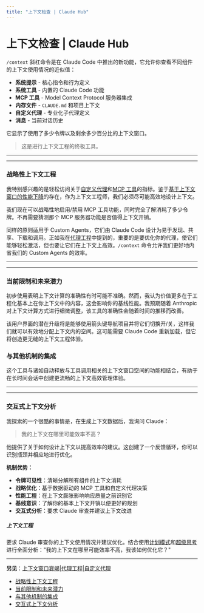 ```yaml
---
title: "上下文检查 | Claude Hub"
---
```


# 上下文检查 | Claude Hub

`/context` 斜杠命令是在 Claude Code 中推出的新功能，它允许你查看不同组件的上下文使用情况的近似值：

-   **系统提示** - 核心指令和行为定义
-   **系统工具** - 内置的 Claude Code 功能
-   **MCP 工具** - Model Context Protocol 服务器集成
-   **内存文件** - `CLAUDE.md` 和项目上下文
-   **自定义代理** - 专业化子代理定义
-   **消息** - 当前对话历史

它显示了使用了多少令牌以及剩余多少百分比的上下文窗口。

> 这是进行上下文工程的终极工具。

* * *

* * *

### 战略性上下文工程[​](#strategic-context-engineering)

我特别感兴趣的是轻松访问关于[自定义代理](/mechanics-custom-agents.html)和[MCP 工具](/claude-code-mcps.html)的指标。鉴于[基于上下文窗口的性能下降](/mechanics-context-window-depletion.html)的存在，作为上下文工程师，我们必须尽可能高效地设计上下文。

我们现在可以战略性地启用/禁用 MCP 工具功能，同时完全了解消耗了多少令牌。不再需要猜测那个 MCP 服务器功能是否值得上下文开销。

同样的原则适用于 Custom Agents，它们由 Claude Code 设计为易于发现、共享、下载和调用。正如我在[代理工程](/mechanics-custom-agents.html)中提到的，重要的是要优化你的代理，使它们能够轻松激活，但也要让它们在上下文上高效。`/context` 命令允许我们更好地内省我们的 Custom Agents 的效率。

* * *

* * *

### 当前限制和未来潜力[​](#current-limitations-and-future-potential)

初步使用表明上下文计算的准确性有时可能不准确。然而，我认为价值更多在于工程化基本上在你上下文中的内容，这会影响你的基线性能。我预期随着 Anthropic 对上下文计算方式进行细微调整，该工具的准确性会随着时间的推移而改善。

该用户界面的潜在升级将是能够使用箭头键导航项目并将它们切换开/关，这样我们就可以有效地分配上下文内的空间。这可能需要 Claude Code 重新加载，但它将创造更无缝的上下文工程体验。

### 与其他机制的集成[​](#integration-with-other-mechanics)

这个工具与诸如自动释放与工具调用相关的上下文窗口空间的功能相结合，有助于在长时间会话中创建更流畅的上下文高效管理体验。

* * *

* * *

### 交互式上下文分析[​](#interactive-context-analysis)

我探索的一个很酷的事情是，在生成上下文数据后，我询问 Claude：

> 我的上下文在哪里可能效率不高？

他提供了关于如何设计上下文以提高效率的建议。这创建了一个反馈循环，你可以识别瓶颈并相应地进行优化。

**机制优势：**

-   **令牌可见性**：清晰分解所有组件的上下文消耗
-   **战略优化**：基于数据驱动的 MCP 工具和自定义代理决策
-   **性能工程**：在上下文膨胀影响响应质量之前识别它
-   **基线意识**：了解你的基本上下文开销以便更好的规划
-   **交互式分析**：要求 Claude 审查并建议上下文改进

##### 上下文工程

要求 Claude 审查你的上下文使用情况并建议优化。结合使用[计划模式](/mechanics-plan-mode.html)和[超级思考](/mechanics-ultrathink-plus-plus.html)进行全面分析："我的上下文在哪里可能效率不高，我该如何优化它？"


* * *

**另见**：[上下文窗口衰竭](/mechanics-context-window-depletion.html)|[代理工程](/mechanics-custom-agents.html)|[自定义代理](/mechanics-custom-agents.html)


-   [战略性上下文工程](#strategic-context-engineering)
-   [当前限制和未来潜力](#current-limitations-and-future-potential)
-   [与其他机制的集成](#integration-with-other-mechanics)
-   [交互式上下文分析](#interactive-context-analysis)